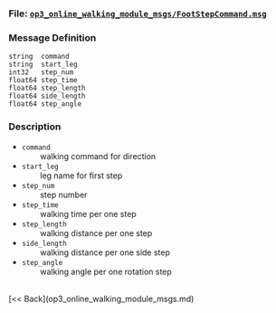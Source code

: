 ### File: [`op3_online_walking_module_msgs/FootStepCommand.msg`]

### Message Definition
```
string  command
string  start_leg
int32   step_num
float64 step_time
float64 step_length
float64 side_length
float64 step_angle
```

### Description

* `command`   
&emsp;&emsp; walking command for direction      
* `start_leg`    
&emsp;&emsp; leg name for first step   
* `step_num`    
&emsp;&emsp; step number   
* `step_time`    
&emsp;&emsp; walking time per one step   
* `step_length`    
&emsp;&emsp; walking distance per one step    
* `side_length`    
&emsp;&emsp; walking distance per one side step    
* `step_angle`    
&emsp;&emsp; walking angle per one rotation step       

<br>
[&lt;&lt; Back](op3_online_walking_module_msgs.md)


[`op3_online_walking_module_msgs/FootStepCommand.msg`]:(https://github.com/ROBOTIS-GIT/ROBOTIS-OP3-msgs/blob/develop/op3_online_walking_module_msgs/msg/FootStepCommand.msg)
